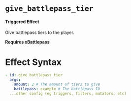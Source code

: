 # `give_battlepass_tier`
#### Triggered Effect

Give battlepass tiers to the player.

**Requires xBattlepass**
# Effect Syntax
```yaml
- id: give_battlepass_tier
  args:
    amount: 2 # The amount of tiers to give
    battlepass: example # The battlepass ID
  ...other config (eg triggers, filters, mutators, etc)
```
